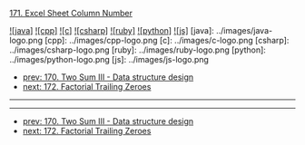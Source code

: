 [171. Excel Sheet Column Number](https://leetcode.com/problems/excel-sheet-column-number/)

[![java]](../java/171-excel-sheet-column-number.md)
[![cpp]](../cpp/171-excel-sheet-column-number.md)
[![c]](../c/171-excel-sheet-column-number.md)
[![csharp]](../csharp/171-excel-sheet-column-number.md)
[![ruby]](../ruby/171-excel-sheet-column-number.md)
[![python]](../python/171-excel-sheet-column-number.md)
[![js]](../js/171-excel-sheet-column-number.md)
[java]: ../images/java-logo.png
[cpp]: ../images/cpp-logo.png
[c]: ../images/c-logo.png
[csharp]: ../images/csharp-logo.png
[ruby]: ../images/ruby-logo.png
[python]: ../images/python-logo.png
[js]: ../images/js-logo.png

- [prev: 170. Two Sum III - Data structure design](170-two-sum-iii-data-structure-design.md)
- [next: 172. Factorial Trailing Zeroes](172-factorial-trailing-zeroes.md)

---


---

- [prev: 170. Two Sum III - Data structure design](170-two-sum-iii-data-structure-design.md)
- [next: 172. Factorial Trailing Zeroes](172-factorial-trailing-zeroes.md)
